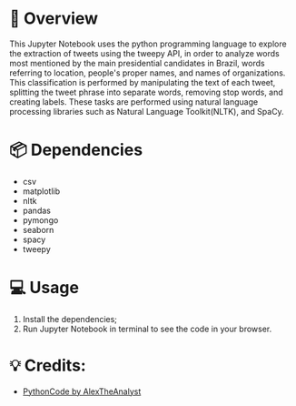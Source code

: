 # 📖 Overview

This Jupyter Notebook uses the python programming language to explore the extraction of tweets using the tweepy API, in order to analyze words most mentioned by the main presidential candidates in Brazil, words referring to location, people's proper names, and names of organizations. This classification is performed by manipulating the text of each tweet, splitting the tweet phrase into separate words, removing stop words, and creating labels. These tasks are performed using natural language processing libraries such as Natural Language Toolkit(NLTK), and SpaCy.

# 📦 Dependencies

- csv
- matplotlib
- nltk
- pandas
- pymongo
- seaborn
- spacy
- tweepy

# 💻 Usage

1.	Install the dependencies;
2.	Run Jupyter Notebook in terminal to see the code in your browser.

# 💡 Credits:

- [PythonCode by AlexTheAnalyst](https://github.com/AlexTheAnalyst/PythonCode "PythonCode by AlexTheAnalyst")